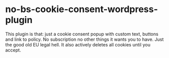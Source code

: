 # no-bs-cookie-consent-wordpress-plugin
This plugin is that: just a cookie consent popup with custom text, buttons and link to policy. No subscription no other things it wants you to have. Just the good old EU legal hell. It also actively deletes all cookies until you accept.
